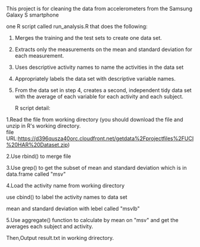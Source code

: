 
This project is for cleaning the data from accelerometers from the Samsung Galaxy S smartphone

one R script called run_analysis.R that does the following:

1. Merges the training and the test sets to create one data set.

2. Extracts only the measurements on the mean and standard deviation for each measurement. 

3. Uses descriptive activity names to name the activities in the data set

4. Appropriately labels the data set with descriptive variable names. 

5. From the data set in step 4, creates a second, independent tidy data set with the average of each variable for each       activity and each subject.

   R script detail:

1.Read the file from working directory
  (you should download the file and unzip in R's working directory.  
   file URL:https://d396qusza40orc.cloudfront.net/getdata%2Fprojectfiles%2FUCI%20HAR%20Dataset.zip)

2.Use rbind() to merge file

3.Use grep() to get the subset of mean and standard deviation which is in data.frame called "msv"

4.Load the activity name from working directory

  use cbind() to label the activity names to data set

  mean and standard deviation with lebel called "msvlb"  

5.Use aggregate() function to calculate by mean on "msv" and get the averages each subject and activity.
  
  Then,Output result.txt in working drirectory.

 


